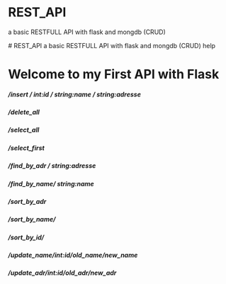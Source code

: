 # REST_API
a basic RESTFULL API with flask and mongdb (CRUD)

\# REST\_API a basic RESTFULL API with flask and mongdb (CRUD)     help

Welcome to my First API with Flask
==================================

##### /insert / int:id / string:name / string:adresse

##### /delete\_all

##### /select\_all

##### /select\_first

##### /find\_by\_adr / string:adresse

##### /find\_by\_name/ string:name

##### /sort\_by\_adr

##### /sort\_by\_name/

##### /sort\_by\_id/

##### /update\_name/int:id/old\_name/new\_name

##### /update\_adr/int:id/old\_adr/new\_adr
